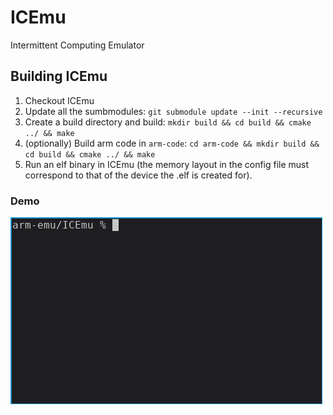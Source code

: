 # ICEmu
Intermittent Computing Emulator

## Building ICEmu
1. Checkout ICEmu
2. Update all the sumbmodules: `git submodule update --init --recursive`
3. Create a build directory and build:
`mkdir build && cd build && cmake ../ && make`
4. (optionally) Build arm code in `arm-code`:
`cd arm-code && mkdir build && cd build && cmake ../ && make`
5. Run an elf binary in ICEmu (the memory layout in the config file must
   correspond to that of the device the .elf is created for).

### Demo
![](doc/gif/icemu-build.gif)

